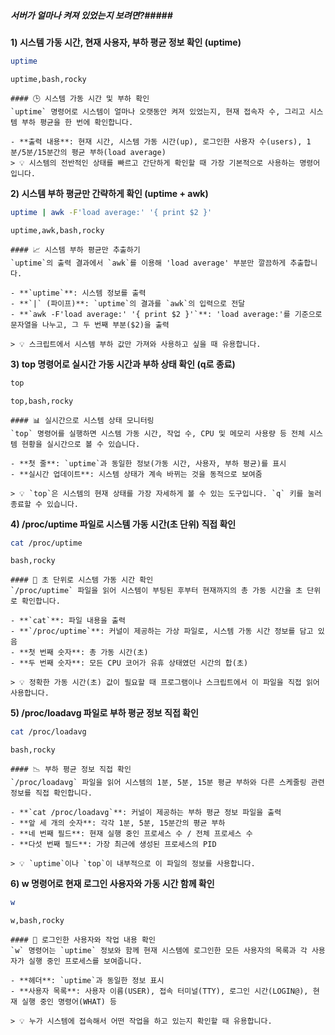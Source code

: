 ##### 서버가 얼마나 켜져 있었는지 보려면?#####

**1) 시스템 가동 시간, 현재 사용자, 부하 평균 정보 확인 (uptime)**

```bash
uptime
```

```tech
uptime,bash,rocky
```

```desc
#### 🕒 시스템 가동 시간 및 부하 확인
`uptime` 명령어로 시스템이 얼마나 오랫동안 켜져 있었는지, 현재 접속자 수, 그리고 시스템 부하 평균을 한 번에 확인합니다.

- **출력 내용**: 현재 시간, 시스템 가동 시간(up), 로그인한 사용자 수(users), 1분/5분/15분간의 평균 부하(load average)
> 💡 시스템의 전반적인 상태를 빠르고 간단하게 확인할 때 가장 기본적으로 사용하는 명령어입니다.
```

**2) 시스템 부하 평균만 간략하게 확인 (uptime + awk)**

```bash
uptime | awk -F'load average:' '{ print $2 }'
```

```tech
uptime,awk,bash,rocky
```

```desc
#### 📈 시스템 부하 평균만 추출하기
`uptime`의 출력 결과에서 `awk`를 이용해 'load average' 부분만 깔끔하게 추출합니다.

- **`uptime`**: 시스템 정보를 출력
- **`|` (파이프)**: `uptime`의 결과를 `awk`의 입력으로 전달
- **`awk -F'load average:' '{ print $2 }'`**: 'load average:'를 기준으로 문자열을 나누고, 그 두 번째 부분($2)을 출력

> 💡 스크립트에서 시스템 부하 값만 가져와 사용하고 싶을 때 유용합니다.
```

**3) top 명령어로 실시간 가동 시간과 부하 상태 확인 (q로 종료)**

```bash
top
```

```tech
top,bash,rocky
```

```desc
#### 📊 실시간으로 시스템 상태 모니터링
`top` 명령어를 실행하면 시스템 가동 시간, 작업 수, CPU 및 메모리 사용량 등 전체 시스템 현황을 실시간으로 볼 수 있습니다.

- **첫 줄**: `uptime`과 동일한 정보(가동 시간, 사용자, 부하 평균)를 표시
- **실시간 업데이트**: 시스템 상태가 계속 바뀌는 것을 동적으로 보여줌

> 💡 `top`은 시스템의 현재 상태를 가장 자세하게 볼 수 있는 도구입니다. `q` 키를 눌러 종료할 수 있습니다.
```

**4) /proc/uptime 파일로 시스템 가동 시간(초 단위) 직접 확인**

```bash
cat /proc/uptime
```

```tech
bash,rocky
```

```desc
#### 🔢 초 단위로 시스템 가동 시간 확인
`/proc/uptime` 파일을 읽어 시스템이 부팅된 후부터 현재까지의 총 가동 시간을 초 단위로 확인합니다.

- **`cat`**: 파일 내용을 출력
- **`/proc/uptime`**: 커널이 제공하는 가상 파일로, 시스템 가동 시간 정보를 담고 있음
- **첫 번째 숫자**: 총 가동 시간(초)
- **두 번째 숫자**: 모든 CPU 코어가 유휴 상태였던 시간의 합(초)

> 💡 정확한 가동 시간(초) 값이 필요할 때 프로그램이나 스크립트에서 이 파일을 직접 읽어 사용합니다.
```

**5) /proc/loadavg 파일로 부하 평균 정보 직접 확인**

```bash
cat /proc/loadavg
```

```tech
bash,rocky
```

```desc
#### 📉 부하 평균 정보 직접 확인
`/proc/loadavg` 파일을 읽어 시스템의 1분, 5분, 15분 평균 부하와 다른 스케줄링 관련 정보를 직접 확인합니다.

- **`cat /proc/loadavg`**: 커널이 제공하는 부하 평균 정보 파일을 출력
- **앞 세 개의 숫자**: 각각 1분, 5분, 15분간의 평균 부하
- **네 번째 필드**: 현재 실행 중인 프로세스 수 / 전체 프로세스 수
- **다섯 번째 필드**: 가장 최근에 생성된 프로세스의 PID

> 💡 `uptime`이나 `top`이 내부적으로 이 파일의 정보를 사용합니다.
```

**6) w 명령어로 현재 로그인 사용자와 가동 시간 함께 확인**

```bash
w
```

```tech
w,bash,rocky
```

```desc
#### 👥 로그인한 사용자와 작업 내용 확인
`w` 명령어는 `uptime` 정보와 함께 현재 시스템에 로그인한 모든 사용자의 목록과 각 사용자가 실행 중인 프로세스를 보여줍니다.

- **헤더**: `uptime`과 동일한 정보 표시
- **사용자 목록**: 사용자 이름(USER), 접속 터미널(TTY), 로그인 시간(LOGIN@), 현재 실행 중인 명령어(WHAT) 등

> 💡 누가 시스템에 접속해서 어떤 작업을 하고 있는지 확인할 때 유용합니다.
```
